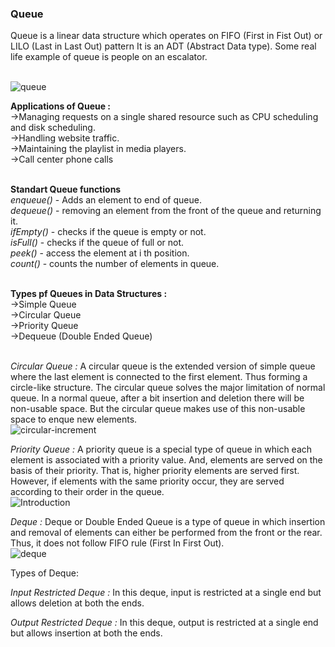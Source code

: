 ### Queue

Queue is a linear data structure which operates on FIFO (First in Fist Out) or LILO (Last in Last Out) pattern
It is an ADT (Abstract Data type).
Some real life example of queue is people on an escalator.<br/><br/>


![queue](https://user-images.githubusercontent.com/83531337/157178300-a79365cf-7cee-4600-a41e-40ef8e234277.jpg)


**Applications of Queue :**<br/>
->Managing requests on a single shared resource such as CPU scheduling and disk scheduling.<br/>
->Handling website traffic.<br/>
->Maintaining the playlist in media players.<br/>
->Call center phone calls<br/><br/>


**Standart Queue functions**<br/>
*enqueue()* - Adds an element to end of queue.<br/>
*dequeue()* - removing an element from the front of the queue and returning it.<br/>
*ifEmpty()* - checks if the queue is empty or not.<br/>
*isFull()* - checks if the queue of full or not.<br/>
*peek()* -  access the element at i th position.<br/>
*count()* - counts the number of elements in queue.<br/><br/>


**Types pf Queues in Data Structures :**<br/>
->Simple Queue<br/>
->Circular Queue<br/>
->Priority Queue<br/>
->Dequeue (Double Ended Queue)<br/><br/>





*Circular Queue :* A circular queue is the extended version of simple queue where the last element is connected to the first element. Thus forming a circle-like structure. The circular queue solves the major limitation of normal queue. In a normal queue, after a bit insertion and deletion there will be non-usable space. But the circular queue makes use of this non-usable space to enque new elements.
<br/>
![circular-increment](https://user-images.githubusercontent.com/83531337/157182794-c20a45ef-7f76-490e-bab9-4db0510a03c0.jpg)


*Priority Queue :* A priority queue is a special type of queue in which each element is associated with a priority value. And, elements are served on the basis of their priority. That is, higher priority elements are served first. However, if elements with the same priority occur, they are served according to their order in the queue.
<br/>
![Introduction](https://user-images.githubusercontent.com/83531337/157182822-eebdf7f8-b0f4-4b1b-8b96-b3f72c5a9af3.jpg)

*Deque :* Deque or Double Ended Queue is a type of queue in which insertion and removal of elements can either be performed from the front or the rear. Thus, it does not follow FIFO rule (First In First Out).<br/>
![deque](https://user-images.githubusercontent.com/83531337/157182815-41965ff3-360c-48ed-a667-6d1c70d93c67.jpg)

Types of Deque:

*Input Restricted Deque :*
In this deque, input is restricted at a single end but allows deletion at both the ends.

*Output Restricted Deque :*
In this deque, output is restricted at a single end but allows insertion at both the ends.





